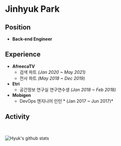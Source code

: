 # Jinhyuk Park

## Position
- **Back-end Engineer**

## Experience
- **AfreecaTV** 
    - 검색 파트 *(Jan 2020 ~ May 2021)*
    - 전사 파트 *(May 2018 ~ Dec 2019)*
- **Etri**
    - 공간정보 연구실 연구연수생 *(Jan 2018 ~ Feb 2018)*
- **Mobigen**
    - DevOps 엔지니어 인턴 * (Jan 2017 ~ Jun 2017)*

## Activity
<br/>

![Hyuk's github stats](https://github-readme-stats.vercel.app/api?username=JinHyukParkk&show_icons=true&theme=merko)


